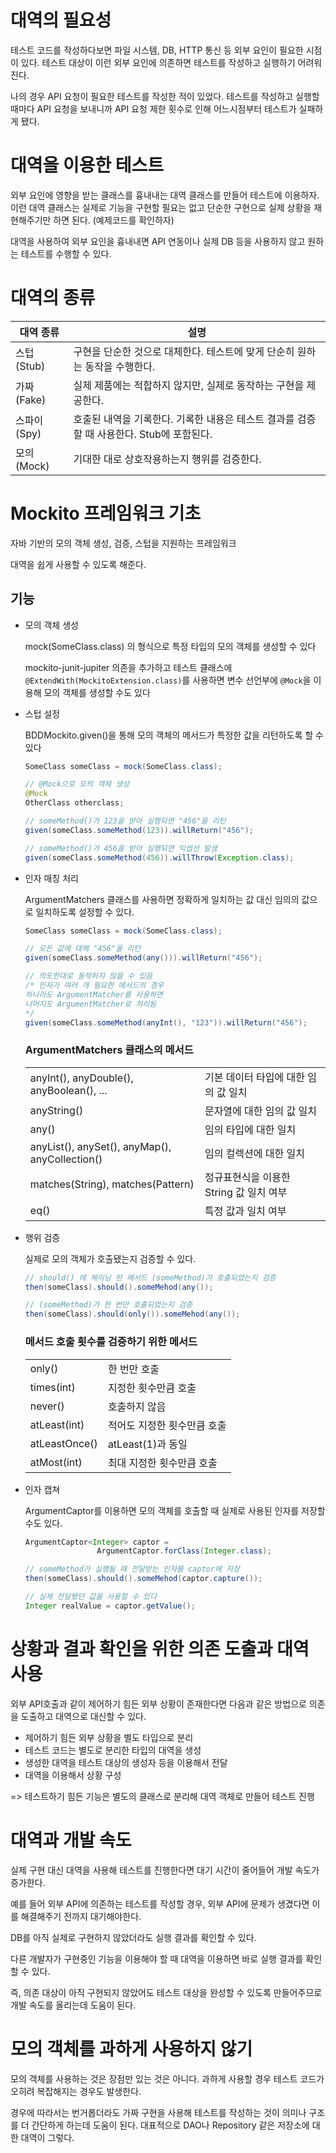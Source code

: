 # **대역의 필요성**

테스트 코드를 작성하다보면 파일 시스템, DB, HTTP 통신 등 외부 요인이 필요한 시점이 있다. 테스트 대상이 이런 외부 요인에 의존하면 테스트를 작성하고 실행하기 어려워진다.

나의 경우 API 요청이 필요한 테스트를 작성한 적이 있었다. 테스트를 작성하고 실행할 때마다 API 요청을 보내니까 API 요청 제한 횟수로 인해 어느시점부터 테스트가 실패하게 됐다.

# **대역을 이용한 테스트**

외부 요인에 영향을 받는 클래스를 흉내내는 대역 클래스를 만들어 테스트에 이용하자. 이런 대역 클래스는 실제로 기능을 구현할 필요는 없고 단순한 구현으로 실제 상황을 재현해주기만 하면 된다. (예제코드를 확인하자)

대역을 사용하여 외부 요인을 흉내내면 API 연동이나 실제 DB 등을 사용하지 않고 원하는 테스트를 수행할 수 있다.

# **대역의 종류**

<table>
  <thead>
    <tr>
      <th>대역 종류</th>
      <th>설명</th>
    </tr>
  </thead>
  <tbody>
    <tr>
      <td>스텁 (Stub)</td>
      <td>구현을 단순한 것으로 대체한다. 테스트에 맞게 단순히 원하는 동작을 수행한다.</td>
    </tr>
    <tr>
      <td>가짜 (Fake)</td>
      <td>실제 제품에는 적합하지 않지만, 실제로 동작하는 구현을 제공한다.</td>
    </tr>
    <tr>
      <td>스파이 (Spy)</td>
      <td>호출된 내역을 기록한다. 기록한 내용은 테스트 결과를 검증할 때 사용한다. Stub에 포함된다.</td>
    </tr>
    <tr>
      <td>모의 (Mock)</td>
      <td>기대한 대로 상호작용하는지 행위를 검증한다.</td>
    </tr>
  </tbody>
</table>

# **Mockito 프레임워크 기초**

자바 기반의 모의 객체 생성, 검증, 스텁을 지원하는 프레임워크

대역을 쉽게 사용할 수 있도록 해준다.

## 기능

- 모의 객체 생성

  mock(SomeClass.class) 의 형식으로 특정 타입의 모의 객체를 생성할 수 있다

  mockito-junit-jupiter 의존을 추가하고 테스트 클래스에 `@ExtendWith(MockitoExtension.class)`를 사용하면 변수 선언부에 `@Mock`을 이용해 모의 객체를 생성할 수도 있다

- 스텁 설정

  BDDMockito.given()을 통해 모의 객체의 메서드가 특정한 값을 리턴하도록 할 수 있다

  ```Java
  SomeClass someClass = mock(SomeClass.class);

  // @Mock으로 모의 객체 생성
  @Mock
  OtherClass otherclass;

  // someMethod()가 123을 받아 실행되면 "456"을 리턴
  given(someClass.someMethod(123)).willReturn("456");

  // someMethod()가 456을 받아 실행되면 익셉션 발생
  given(someClass.someMethod(456)).willThrow(Exception.class);
  ```

- 인자 매칭 처리

  ArgumentMatchers 클래스를 사용하면 정확하게 일치하는 값 대신 임의의 값으로 일치하도록 설정할 수 있다.

  ```Java
  SomeClass someClass = mock(SomeClass.class);

  // 모든 값에 대해 "456"을 리턴
  given(someClass.someMethod(any())).willReturn("456");

  // 의도한대로 동작하지 않을 수 있음
  /* 인자가 여러 개 필요한 메서드의 경우
  하나라도 ArgumentMatcher를 사용하면
  나머지도 ArgumentMatcher로 처리됨
  */
  given(someClass.someMethod(anyInt(), "123")).willReturn("456");
  ```

  ### ArgumentMatchers 클래스의 메서드

  <table>
    <tbody>
      <tr>
        <td>anyInt(), anyDouble(), anyBoolean(), ...</td>
        <td>기본 데이터 타입에 대한 임의 값 일치</td>
      </tr>
      <tr>
        <td>anyString()</td>
        <td>문자열에 대한 임의 값 일치</td>
      </tr>
      <tr>
        <td>any()</td>
        <td>임의 타입에 대한 일치</td>
      </tr>
      <tr>
        <td>anyList(), anySet(), anyMap(), anyCollection()</td>
        <td>임의 컬렉션에 대한 일치</td>
      </tr>
      <tr>
        <td>matches(String), matches(Pattern)</td>
        <td>정규표현식을 이용한 String 값 일치 여부</td>
      </tr>
      <tr>
        <td>eq()</td>
        <td>특정 값과 일치 여부</td>
      </tr>
    </tbody>
  </table>

- 행위 검증

  실제로 모의 객체가 호출됐는지 검증할 수 있다.

  ```Java
  // should() 에 체이닝 된 메서드 (someMethod)가 호출되었는지 검증
  then(someClass).should().someMehod(any());

  // (someMethod)가 한 번만 호출되었는지 검증
  then(someClass).should(only()).someMehod(any());
  ```

  ### 메서드 호출 횟수를 검증하기 위한 메서드

  <table>
    <tbody>
      <tr>
        <td>only()</td>
        <td>한 번만 호출</td>
      </tr>
      <tr>
        <td>times(int)</td>
        <td>지정한 횟수만큼 호출</td>
      </tr>
      <tr>
        <td>never()</td>
        <td>호출하지 않음</td>
      </tr>
      <tr>
        <td>atLeast(int)</td>
        <td>적어도 지정한 횟수만큼 호출</td>
      </tr>
      <tr>
        <td>atLeastOnce()</td>
        <td>atLeast(1)과 동일</td>
      </tr>
      <tr>
        <td>atMost(int)</td>
        <td>최대 지정한 횟수만큼 호출</td>
      </tr>
    </tbody>
  </table>

- 인자 캡쳐

  ArgumentCaptor를 이용하면 모의 객체를 호출할 때 실제로 사용된 인자를 저장할 수도 있다.

  ```Java
  ArgumentCaptor<Integer> captor =
                  ArgumentCaptor.forClass(Integer.class);

  // someMethod가 실행될 때 전달받는 인자를 captor에 저장
  then(someClass).should().someMehod(captor.capture());

  // 실제 전달됐던 값을 사용할 수 있다
  Integer realValue = captor.getValue();
  ```

# **상황과 결과 확인을 위한 의존 도출과 대역 사용**

외부 API호출과 같이 제어하기 힘든 외부 상황이 존재한다면 다음과 같은 방법으로 의존을 도출하고 대역으로 대신할 수 있다.

- 제어하기 힘든 외부 상황을 별도 타입으로 분리
- 테스트 코드는 별도로 분리한 타입의 대역을 생성
- 생성한 대역을 테스트 대상의 생성자 등을 이용해서 전달
- 대역을 이용해서 상황 구성

=> 테스트하기 힘든 기능은 별도의 클래스로 분리해 대역 객체로 만들어 테스트 진행

# **대역과 개발 속도**

실제 구현 대신 대역을 사용해 테스트를 진행한다면 대기 시간이 줄어들어 개발 속도가 증가한다.

예를 들어 외부 API에 의존하는 테스트를 작성할 경우, 외부 API에 문제가 생겼다면 이를 해결해주기 전까지 대기해야한다.

DB를 아직 실제로 구현하지 않았더라도 실행 결과를 확인할 수 있다.

다른 개발자가 구현중인 기능을 이용해야 할 때 대역을 이용하면 바로 실행 결과를 확인할 수 있다.

즉, 의존 대상이 아직 구현되지 않았어도 테스트 대상을 완성할 수 있도록 만들어주므로 개발 속도를 올리는데 도움이 된다.

# **모의 객체를 과하게 사용하지 않기**

모의 객체를 사용하는 것은 장점만 있는 것은 아니다. 과하게 사용할 경우 테스트 코드가 오히려 복잡해지는 경우도 발생한다.

경우에 따라서는 번거롭더라도 가짜 구현을 사용해 테스트를 작성하는 것이 의미나 구조를 더 간단하게 하는데 도움이 된다. 대표적으로 DAO나 Repository 같은 저장소에 대한 대역이 그렇다.

